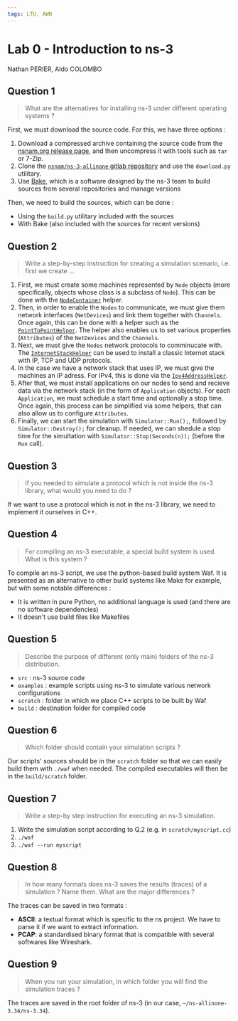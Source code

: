 ```yaml
---
tags: LTU, AWN
---
```


# Lab 0 - Introduction to ns-3

Nathan PERIER, Aldo COLOMBO

## Question 1

> What are the alternatives for installing ns-3 under different operating systems ?

First, we must download the source code. For this, we have three options :

1. Download a compressed archive containing the source code from the [nsnam.org release page](https://www.nsnam.org/releases/), and then uncompress it with tools such as `tar` or 7-Zip.
2. Clone the [`nsnam/ns-3-allinone` gitlab repository](https://gitlab.com/nsnam/ns-3-allinone) and use the `download.py` utilitary.
3. Use [Bake](https://gitlab.com/nsnam/bake.git), which is a software designed by the ns-3 team to build sources from several repositories and manage versions

Then, we need to build the sources, which can be done :

- Using the `build.py` utilitary included with the sources
- With Bake (also included with the sources for recent versions)

## Question 2

> Write a step-by-step instruction for creating a simulation scenario, i.e. first we create ...

1. First, we must create some machines represented by `Node` objects (more specifically, objects whose class is a subclass of `Node`). This can be done with the [`NodeContainer`](https://www.nsnam.org/doxygen/classns3_1_1_node_container.html) helper.
2. Then, in order to enable the `Nodes` to communicate, we must give them network interfaces (`NetDevices`) and link them together with `Channels`. Once again, this can be done with a helper such as the [`PointToPointHelper`](https://www.nsnam.org/doxygen/classns3_1_1_point_to_point_helper.html). The helper also enables us to set various properties (`Attributes`) of the `NetDevices` and the `Channels`.
3. Next, we must give the `Nodes` network protocols to comminucate with. The [`InternetStackHelper`](https://www.nsnam.org/doxygen/classns3_1_1_internet_stack_helper.html) can be used to install a classic Internet stack with IP, TCP and UDP protocols.
4. In the case we have a network stack that uses IP, we must give the machines an IP adress. For IPv4, this is done via the [`Ipv4AddressHelper`](https://www.nsnam.org/doxygen/classns3_1_1_ipv4_address_helper.html).
5. After that, we must install applications on our nodes to send and recieve data via the network stack (in the form of `Application` objects). For each `Application`, we must schedule a start time and optionally a stop time. Once again, this process can be simplified via some helpers, that can also allow us to configure `Attributes`.
6. Finally, we can start the simulation with `Simulator::Run();`, followed by `Simulator::Destroy();` for cleanup. If needed, we can shedule a stop time for the simultation with `Simulator::Stop(Seconds(n));` (before the `Run` call).

## Question 3

> If you needed to simulate a protocol which is not inside the ns-3 library, what would you need to do ?

If we want to use a protocol which is not in the ns-3 library, we need to implement it ourselves in C++.

## Question 4

> For compiling an ns-3 executable, a special build system is used. What is this system ?

To compile an ns-3 script, we use the python-based build system Waf. It is presented as an alternative to other build systems like Make for example, but with some notable differences :

- It is written in pure Python, no additional language is used (and there are no software dependencies)
- It doesn't use build files like Makefiles


## Question 5

> Describe the purpose of different (only main) folders of the ns-3 distribution.

- `src` : ns-3 source code
- `examples` : example scripts using ns-3 to simulate various network configurations
- `scratch` : folder in which we place C++ scripts to be built by Waf
- `build` : destination folder for compiled code

## Question 6

> Which folder should contain your simulation scripts ?

Our scripts' sources should be in the `scratch` folder so that we can easily build them with `./waf` when needed. The compiled executables will then be in the `build/scratch` folder.

## Question 7

> Write a step-by step instruction for executing an ns-3 simulation.

1. Write the simulation script according to Q.2 (e.g. in `scratch/myscript.cc`)
2. `./waf`
3. `./waf --run myscript`

## Question 8

> In how many formats does ns-3 saves the results (traces) of a simulation ? Name them.
> What are the major differences ?

The traces can be saved in two formats :

 - **ASCII**: a textual format which is specific to the ns project. We have to parse it if we want to extract information.
 - **PCAP**: a standardised binary format that is compatible with several softwares like Wireshark.

## Question 9

> When you run your simulation, in which folder you will find the simulation traces ?

The traces are saved in the root folder of ns-3 (in our case, `~/ns-allinone-3.34/ns-3.34`).

